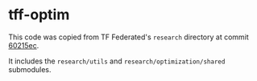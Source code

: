 # tff-optim

This code was copied from TF Federated's `research` directory at commit
[60215ec](https://github.com/tensorflow/federated/tree/60215ecead74b617f2486a91dc1cf5503a5bcc23/tensorflow_federated/python/research).

It includes the `research/utils` and `research/optimization/shared` submodules.